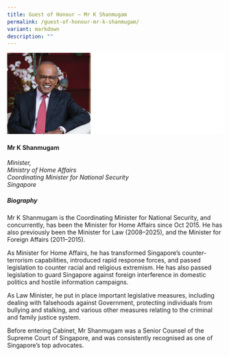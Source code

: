 ```yaml
---
title: Guest of Honour – Mr K Shanmugam
permalink: /guest-of-honour-mr-k-shanmugam/
variant: markdown
description: ""
---
```

![](/images/2025%20speakers/Mr_K_Shanmugam.png)
#### **Mr K Shanmugam**

*Minister,<br>Ministry of Home Affairs<br> Coordinating Minister for National Security<br>Singapore*

##### **Biography**
Mr K Shanmugam is the Coordinating Minister for National Security, and concurrently, has been the Minister for Home Affairs since Oct 2015. He has also previously been the Minister for Law (2008–2025), and the Minister for Foreign Affairs (2011–2015).

As Minister for Home Affairs, he has transformed Singapore’s counter-terrorism capabilities, introduced rapid response forces, and passed legislation to counter racial and religious extremism. He has also passed legislation to guard Singapore against foreign interference in domestic politics and hostile information campaigns. 

As Law Minister, he put in place important legislative measures, including dealing with falsehoods against Government, protecting individuals from bullying and stalking, and various other measures relating to the criminal and family justice system. 

Before entering Cabinet, Mr Shanmugam was a Senior Counsel of the Supreme Court of Singapore, and was consistently recognised as one of Singapore’s top advocates. 
